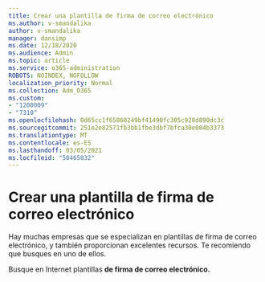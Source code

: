```yaml
---
title: Crear una plantilla de firma de correo electrónico
ms.author: v-smandalika
author: v-smandalika
manager: dansimp
ms.date: 12/18/2020
ms.audience: Admin
ms.topic: article
ms.service: o365-administration
ROBOTS: NOINDEX, NOFOLLOW
localization_priority: Normal
ms.collection: Adm_O365
ms.custom:
- "1200009"
- "7310"
ms.openlocfilehash: 0d65cc1f65860249bf41490fc305c928d890dc3c
ms.sourcegitcommit: 251e2e82571fb3bb1fbe3dbf7bfca30e004b3373
ms.translationtype: MT
ms.contentlocale: es-ES
ms.lasthandoff: 03/05/2021
ms.locfileid: "50465032"
---
```

# <a name="create-an-email-signature-template"></a>Crear una plantilla de firma de correo electrónico

Hay muchas empresas que se especializan en plantillas de firma de correo electrónico, y también proporcionan excelentes recursos. Te recomiendo que busques en uno de ellos.

Busque en Internet plantillas **de firma de correo electrónico.**